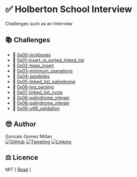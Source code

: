 # :white_check_mark: Holberton School Interview
Challenges such as an Interview

## :books: Challenges
- :bookmark_tabs: [0x00-lockboxes](0x00-lockboxes/.#readme)
- :bookmark_tabs: [0x01-insert_in_sorted_linked_list](0x01-insert_in_sorted_linked_list/.#readme)
- :bookmark_tabs: [0x02-heap_insert](0x02-heap_insert/.#readme)
- :bookmark_tabs: [0x03-minimum_operations](0x03-minimum_operations/.#readme)
- :bookmark_tabs: [0x04-sandpiles](0x04-sandpiles/.#readme)
- :bookmark_tabs: [0x05-linked_list_palindrome](0x05-linked_list_palindrome/.#readme)
- :bookmark_tabs: [0x06-log_parsing](0x06-log_parsing/.#readme)
- :bookmark_tabs: [0x07-linked_list_cycle](0x07-linked_list_cycle/.#readme)
- :bookmark_tabs: [0x08-palindrome_integer](0x08-palindrome_integer/.#readme)
- :bookmark_tabs: [0x08-palindrome_integer](0x08-palindrome_integer/.#readme)
- :bookmark_tabs: [0x09-utf8_validation](0x09-utf8_validation/.#readme)

## :sunglasses: Author
Gonzalo Gomez Millan  
[![GitHub](https://img.shields.io/badge/github-%23100000.svg?&style=for-the-badge&logo=github&logoColor=white)](https://github.com/gogomillan)
[![Tweeting](https://img.shields.io/badge/twitter-%231DA1F2.svg?&style=for-the-badge&logo=twitter&logoColor=white)](https://twitter.com/gogomillan)
[![Linking](https://img.shields.io/badge/linkedin-%230077B5.svg?&style=for-the-badge&logo=linkedin&logoColor=white)](https://linkedin.com/in/gogomillan)

## :balance_scale: Licence
MIT 
\[ [Read](LICENSE) \]
